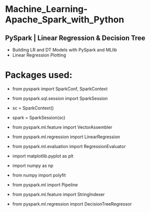 # Machine_Learning-Apache_Spark_with_Python
## PySpark | Linear Regression &amp; Decision Tree

- Building LR and DT Models with PySpark and MLlib
- Linear Regression Plotting

# Packages used:
- from pyspark import SparkConf, SparkContext
- from pyspark.sql.session import SparkSession
- sc = SparkContext()
- spark = SparkSession(sc)

- from pyspark.ml.feature import VectorAssembler
- from pyspark.ml.regression import LinearRegression
- from pyspark.ml.evaluation import RegressionEvaluator
- import matplotlib.pyplot as plt
- import numpy as np
- from numpy import polyfit

- from pyspark.ml import Pipeline
- from pyspark.ml.feature import StringIndexer
- from pyspark.ml.regression import DecisionTreeRegressor
